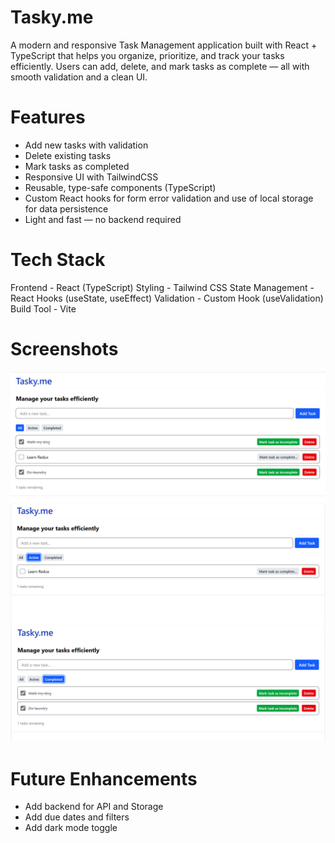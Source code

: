 # Tasky.me
A modern and responsive Task Management application built with React + TypeScript that helps you organize, prioritize, and track your tasks efficiently.
Users can add, delete, and mark tasks as complete — all with smooth validation and a clean UI.


# Features
- Add new tasks with validation
- Delete existing tasks
- Mark tasks as completed 
- Responsive UI with TailwindCSS
- Reusable, type-safe components (TypeScript)
- Custom React hooks for form error validation and use of local storage for data persistence
- Light and fast — no backend required 


# Tech Stack
Frontend -	React (TypeScript)
Styling	- Tailwind CSS
State Management -	React Hooks (useState, useEffect)
Validation -	Custom Hook (useValidation)
Build Tool -	Vite
# Screenshots
![alt text](./public/image-2.png)
![alt text](./public/image-3.png)
![alt text](./public/image-4.png)

# Future Enhancements
- Add backend for API and Storage
- Add due dates and filters
- Add dark mode toggle